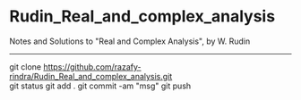 
# Rudin_Real_and_complex_analysis
Notes and Solutions to "Real and Complex Analysis", by W. Rudin


---

git clone https://github.com/razafy-rindra/Rudin_Real_and_complex_analysis.git    
git status
git add .
git commit -am "msg"
git push
